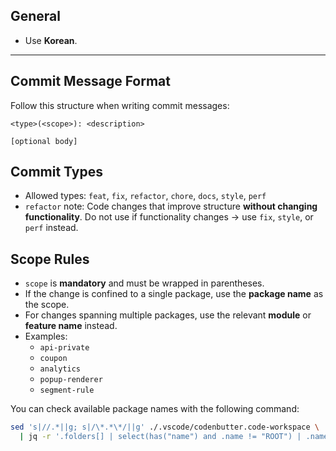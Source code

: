 ## General

- Use **Korean**.

---

## Commit Message Format

Follow this structure when writing commit messages:

```
<type>(<scope>): <description>

[optional body]
```

## Commit Types

- Allowed types: `feat`, `fix`, `refactor`, `chore`, `docs`, `style`, `perf`
- `refactor` note: Code changes that improve structure **without changing functionality**. Do not use if functionality changes → use `fix`, `style`, or `perf` instead.

## Scope Rules

- `scope` is **mandatory** and must be wrapped in parentheses.
- If the change is confined to a single package, use the **package name** as the scope.
- For changes spanning multiple packages, use the relevant **module** or **feature name** instead.
- Examples:
  - `api-private`
  - `coupon`
  - `analytics`
  - `popup-renderer`
  - `segment-rule`

You can check available package names with the following command:

```bash
sed 's|//.*||g; s|/\*.*\*/||g' ./.vscode/codenbutter.code-workspace \
  | jq -r '.folders[] | select(has("name") and .name != "ROOT") | .name'
```
